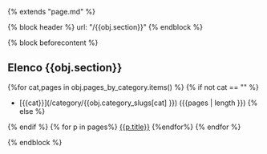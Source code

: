 {% extends "page.md" %}

{% block header %}
url: "/{{obj.section}}"
{% endblock %}

{% block beforecontent %}

## Elenco {{obj.section}} 

{%for cat,pages in obj.pages_by_category.items() %}
{% if not cat == "" %}
* [{{cat}}](/category/{{obj.category_slugs[cat] }}) ({{pages | length }})
{% else %}

{% endif %}
{% for p in pages%}
[{{p.title}}](/{{p.slug()}})
{%endfor%}
{% endfor %}


{% endblock %}
